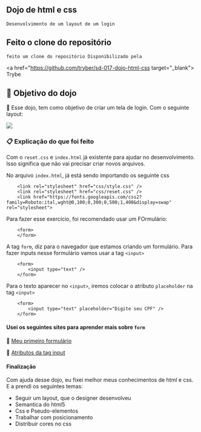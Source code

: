 ## Dojo de html e css
    Desenvolvimento de um layout de um login

## Feito o clone do repositório

    feito um clone do repositório Disponibilizado pela
<a href="https://github.com/tryber/sd-017-dojo-html-css target="_blank"> Trybe </a>

## 🎁 Objetivo do dojo
📌 Esse dojo, tem como objetivo de criar um tela de login. Com o seguinte layout:

<img src="#link aq" widt="750" />

### 📋 Explicação do que foi feito
Com o ```reset.css``` e ``` index.html ``` já existente para ajudar no desenvolvimento. Isso significa que não vai precisar criar novos arquivos.

No arquivo ``` index.html ```, já está sendo importando os seguinte css
```     
    <link rel="stylesheet" href="css/style.css" />
    <link rel="stylesheet" href="css/reset.css" />
    <link href="https://fonts.googleapis.com/css2?family=Roboto:ital,wght@0,100;0,300;0,500;1,400&display=swap" rel="stylesheet">
```

Para fazer esse exercício, foi recomendado usar um FOrmulário:
``` 
    <form>
    </form>
```

A tag ```form```, diz para o navegador que estamos criando um formulário. Para fazer inputs nesse formulário vamos usar a tag ``` <input> ```
``` 
    <form>
        <input type="text" />
    </form>
```   

Para o texto aparecer no ``` <input> ```, iremos colocar o atributo ```placeholder``` na tag ``` <input> ```
``` 
    <form>
        <input type="text" placeholder="Digite seu CPF" />
    </form>
``` 

#### Usei os seguintes sites para aprender mais sobre `form`

📌  <a href="https://developer.mozilla.org/pt-BR/docs/Learn/Forms/Your_first_form" target="_blank"> Meu primeiro formulário </a>

📌  <a href="https://developer.mozilla.org/pt-BR/docs/Web/HTML/Element/input" target="_blank"> Atributos da tag input </a>

#### Finalização

Com ajuda desse dojo, eu fixei melhor meus conhecimentos de html e css. E a prendi os seguintes
temas:

* Seguir um layout, que o designer desenvolveu
* Semantica do html5
* Css e Pseudo-elementos
* Trabalhar com posicionamento
* Distribuir cores no css
